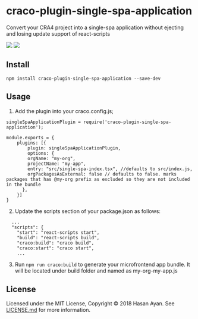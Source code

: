 # craco-plugin-single-spa-application
Convert your CRA4 project into a single-spa application without ejecting and losing update support of react-scripts


![](https://img.shields.io/npm/v/craco-plugin-single-spa-application.svg?style=flat)
![](https://img.shields.io/npm/dt/craco-plugin-single-spa-application.svg?style=flat)

## Install

```
npm install craco-plugin-single-spa-application --save-dev
```

## Usage

1. Add the plugin into your craco.config.js;

```
singleSpaApplicationPlugin = require('craco-plugin-single-spa-application');

module.exports = {
    plugins: [{
        plugin: singleSpaApplicationPlugin,
        options: {
        orgName: "my-org",
        projectName: "my-app",
        entry: "src/single-spa-index.tsx", //defaults to src/index.js,
        orgPackagesAsExternal: false // defaults to false. marks packages that has @my-org prefix as excluded so they are not included in the bundle
      },
    }]
}
```

2. Update the scripts section of your package.json as follows:

```
  ...
  "scripts": {
    "start": "react-scripts start",
    "build": "react-scripts build",
    "craco:build": "craco build",
    "craco:start": "craco start",
    ...
```

3. Run ```npm run craco:build``` to generate your microfrontend app bundle. It will be located under build folder and named as my-org-my-app.js

## License

Licensed under the MIT License, Copyright ©️ 2018 Hasan Ayan. See [LICENSE.md](LICENSE.md) for more information.

